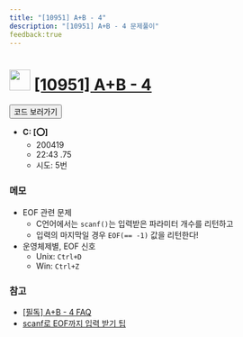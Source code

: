 ```yaml
---
title: "[10951] A+B - 4"
description: "[10951] A+B - 4 문제풀이"
feedback:true
---
```

<h1><img src="https://doky.space/assets/icpclev/b3.svg" height="37px"> <a href="http://icpc.me/10951">[10951] A+B - 4</a></h1>

<a href="https://github.com/DokySp/acmicpc-practice/tree/master/10951"><button class="btn btn-info">코드 보러가기</button></a>

- **C: [:o:]**
  - 200419
  - 22:43 .75
  - 시도: 5번

### 메모
 - EOF 관련 문제
    - C언어에서는 `scanf()`는 입력받은 파라미터 개수를 리턴하고
    - 입력의 마지막일 경우 `EOF(== -1)` 값을 리턴한다!
 - 운영체제별, EOF 신호
    - Unix: `Ctrl+D`
    - Win: `Ctrl+Z`

### 참고
 - [[필독] A+B - 4 FAQ](https://www.acmicpc.net/board/view/39199)
 - [scanf로 EOF까지 입력 받기 팁](https://donggod.tistory.com/55)
